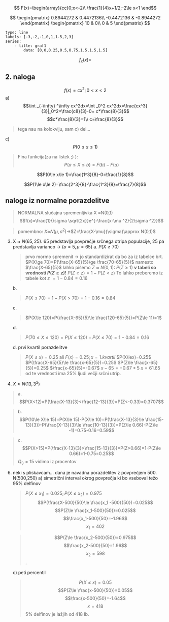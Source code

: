 $$
F(x)=\begin{array}{cc}0;x<-2\\
\frac{1}{4}x+1/2;-2\le x<1
\end$$

$$
\begin{pmatrix}
0.8944272 & 0.4472136\\
-0.4472136 & -0.8944272
\end{pmatrix}
\begin{pmatrix}
10 & 0\\ 
0 & 5
\end{pmatrix}
$$

```chart
type: line
labels: [-3,-2,-1,0,1,1.5,2,3]
series:
	- title: graf1
		data: [0,0,0.25,0.5,0.75,1.5,1.5,1.5]
```

$$f_x(x)=$$

## 2. naloga

$$f(x)=cx^2  ;0<x<2$$
a) $$\int _{-\infty} ^\infty cx^2dx=\int _0^2 cx^2dx=\frac{cx^3}{3}|_0^2=\frac{c8}{3}-0= c*\frac{8}{3}$$
$$c*\frac{8}{3}=1\\ c=\frac{8}{3}$$

>tega nau na kolokviju, sam c) del...

c) $$P(0\le x\le 1)$$
>Fina funkcija(za na listek ;) ):$$P(a\le X\le b)=F(b)-F(a)$$

 $$P(0\le x\le 1)=\frac{1^3}{8}-0=\frac{1}{8}$$
 
 $$P(1\le x\le 2)=\frac{2^3}{8}-\frac{1^3}{8}=\frac{7}{8}$$
 
 ## naloge iz normalne porazdelitve
 >NORMALNA slučajna spremenljivka X $\approx$N(0,1)
 >$$f(x)=\frac{1}{\sigma \sqrt{2x}}e^{-\frac{x-\mu ^2}{2\sigma ^2}}$$

>pomembno: $X\approx$$N(\mu ,\sigma ^2)\to$$Z=\frac{X-\mu}{\sigma}\approx N(0,1)$

3. X$\approx N(65,25)$. 65 predstavlja povprečje srčnega otripa populacije, 25 pa predstavlja varianco -> ($\sigma = 5,\mu=65$)
	a. $P(X\ge 70)$
	>prvo mormo spremenit -> jo standardizirat da bo za iz tabelce brt.
	>$P(X\ge 70)=P(\frac{X-65}{5}\ge \frac{70-65}{5})$ namesto $\frac{X-65}{5}$ lahko pišemo $Z\approx N(0,1)$:
	>$P(Z\ge 1)$
	>**v tabeli so vrednosti $P(Z\ge z)$!**
	>$P(Z\ge z)=1-P(Z<z)$
	>To lahko preberemo iz tabele kot $z$
	>$=1-0.84=0.16$
	
	b. 
	>$P(X\le 70)= 1-P(X> 70)=1-0.16=0.84$ 
	
	c.
	> $P(X\le 120)=P(\frac{X-65}{5}\le \frac{120-65}{5})=P(Z\le 11)=1$
	
	d.
	>$P(70\le X\le 120)=P(X\le 120)-P(X\le 70)=1-0.84=0.16$
	
	d. prvi kvartil porazdelitve
	> $P(X\le x)=0.25$ ali $F(x)=0.25; x=1.kvartil$
	> $P(X\lex)=0.25$
	> $P(\frac{X-65}{5}\le \frac{x-65}{5})=0.25$
	> $P(Z\le \frac{x-65}{5})=0.25$
	> $\frac{x-65}{5}=-0.67$
	> $x-65=-0.67*5$
	> $x=61.65$
	> od te vrednosti ima 25% ljudi večji srčni utrip.
	
4. $X\approx N(13,3^2)$
>a. $$P(X<12)=P(\frac{X-13}{3}<\frac{12-13}{3})=P(Z<-0.33)=0.3707$$

>b. $$P(10\le X\le 15)=P(X\le 15)-P(X\le 10)=P(\frac{X-13}{3}\le \frac{15-13}{3})-P(\frac{X-13}{3}\le \frac{10-13}{3})=P(Z\le 0.66)-P(Z\le -1)=0.75-0.16=0.59$$

>c. $$P(X>15)=P(\frac{X-13}{3}>\frac{15-13}{3})=P(Z>0.66)=1-P(Z\le 0.66)=1-0.75=0.25$$
>$Q_3=15$ vidimo iz procentov

6. neki s pliskavcam... dana je navadna porazdelitev z povprečjem 500. N(500,250)
	a) simetrični interval okrog povprečja ki bo vseboval težo  95% delfinov
	>$P(X\le x_1)=0.025; P(X\le x_2)=0.975$
	>$$P(\frac{X-500}{50}\le \frac{x_1 -500}{50})=0.025$$
	>$$P(Z\le \frac{x_1-500}{50})=0.025$$
	>$$\frac{x_1-500}{50}=-1.96$$
	>$$x_1=402$$

	>$$P(Z\le \frac{x_2-500}{50})=0.975$$
	>$$\frac{x_2-500}{50}=1.96$$
	>$$x_2=598$$
	.
	
	c) peti percentil
	>$$P(X\le x)=0.05$$
	>$$P(Z\le \frac{x-500}{50})=0.05$$
	>$$\frac{x-500}{50}=-1.64$$
	>$$x=418$$
	>5% delfinov je lažjih od 418 lb.

